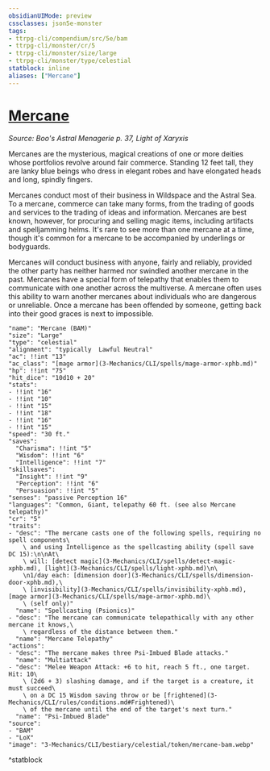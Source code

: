 ```yaml
---
obsidianUIMode: preview
cssclasses: json5e-monster
tags:
- ttrpg-cli/compendium/src/5e/bam
- ttrpg-cli/monster/cr/5
- ttrpg-cli/monster/size/large
- ttrpg-cli/monster/type/celestial
statblock: inline
aliases: ["Mercane"]
---
```

# [Mercane](3-Mechanics\CLI\bestiary\celestial/mercane-bam.md)
*Source: Boo's Astral Menagerie p. 37, Light of Xaryxis*  

Mercanes are the mysterious, magical creations of one or more deities whose portfolios revolve around fair commerce. Standing 12 feet tall, they are lanky blue beings who dress in elegant robes and have elongated heads and long, spindly fingers.

Mercanes conduct most of their business in Wildspace and the Astral Sea. To a mercane, commerce can take many forms, from the trading of goods and services to the trading of ideas and information. Mercanes are best known, however, for procuring and selling magic items, including artifacts and spelljamming helms. It's rare to see more than one mercane at a time, though it's common for a mercane to be accompanied by underlings or bodyguards.

Mercanes will conduct business with anyone, fairly and reliably, provided the other party has neither harmed nor swindled another mercane in the past. Mercanes have a special form of telepathy that enables them to communicate with one another across the multiverse. A mercane often uses this ability to warn another mercanes about individuals who are dangerous or unreliable. Once a mercane has been offended by someone, getting back into their good graces is next to impossible.

```statblock
"name": "Mercane (BAM)"
"size": "Large"
"type": "celestial"
"alignment": "typically  Lawful Neutral"
"ac": !!int "13"
"ac_class": "[mage armor](3-Mechanics/CLI/spells/mage-armor-xphb.md)"
"hp": !!int "75"
"hit_dice": "10d10 + 20"
"stats":
- !!int "16"
- !!int "10"
- !!int "15"
- !!int "18"
- !!int "16"
- !!int "15"
"speed": "30 ft."
"saves":
  "Charisma": !!int "5"
  "Wisdom": !!int "6"
  "Intelligence": !!int "7"
"skillsaves":
  "Insight": !!int "9"
  "Perception": !!int "6"
  "Persuasion": !!int "5"
"senses": "passive Perception 16"
"languages": "Common, Giant, telepathy 60 ft. (see also Mercane telepathy)"
"cr": "5"
"traits":
- "desc": "The mercane casts one of the following spells, requiring no spell components\
    \ and using Intelligence as the spellcasting ability (spell save DC 15):\n\nAt\
    \ will: [detect magic](3-Mechanics/CLI/spells/detect-magic-xphb.md), [light](3-Mechanics/CLI/spells/light-xphb.md)\n\
    \n1/day each: [dimension door](3-Mechanics/CLI/spells/dimension-door-xphb.md),\
    \ [invisibility](3-Mechanics/CLI/spells/invisibility-xphb.md), [mage armor](3-Mechanics/CLI/spells/mage-armor-xphb.md)\
    \ (self only)"
  "name": "Spellcasting (Psionics)"
- "desc": "The mercane can communicate telepathically with any other mercane it knows,\
    \ regardless of the distance between them."
  "name": "Mercane Telepathy"
"actions":
- "desc": "The mercane makes three Psi-Imbued Blade attacks."
  "name": "Multiattack"
- "desc": "Melee Weapon Attack: +6 to hit, reach 5 ft., one target. Hit: 10\
    \ (2d6 + 3) slashing damage, and if the target is a creature, it must succeed\
    \ on a DC 15 Wisdom saving throw or be [frightened](3-Mechanics/CLI/rules/conditions.md#Frightened)\
    \ of the mercane until the end of the target's next turn."
  "name": "Psi-Imbued Blade"
"source":
- "BAM"
- "LoX"
"image": "3-Mechanics/CLI/bestiary/celestial/token/mercane-bam.webp"
```
^statblock
